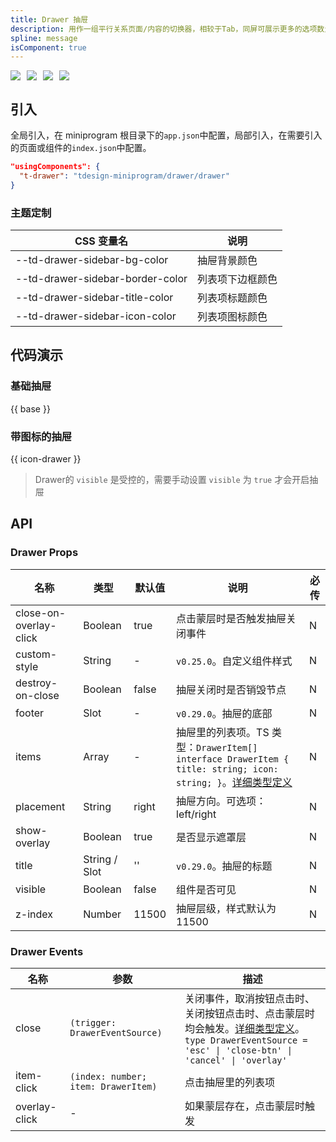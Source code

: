 ```yaml
---
title: Drawer 抽屉
description: 用作一组平行关系页面/内容的切换器，相较于Tab，同屏可展示更多的选项数量。。
spline: message
isComponent: true
---
```


<span class="coverages-badge" style="margin-right: 10px"><img src="https://img.shields.io/badge/coverages%3A%20lines-100%25-blue" /></span><span class="coverages-badge" style="margin-right: 10px"><img src="https://img.shields.io/badge/coverages%3A%20functions-100%25-blue" /></span><span class="coverages-badge" style="margin-right: 10px"><img src="https://img.shields.io/badge/coverages%3A%20statements-100%25-blue" /></span><span class="coverages-badge" style="margin-right: 10px"><img src="https://img.shields.io/badge/coverages%3A%20branches-100%25-blue" /></span>
## 引入

全局引入，在 miniprogram 根目录下的`app.json`中配置，局部引入，在需要引入的页面或组件的`index.json`中配置。

```json
"usingComponents": {
  "t-drawer": "tdesign-miniprogram/drawer/drawer"
}
```

### 主题定制
CSS 变量名|说明
--|--
--td-drawer-sidebar-bg-color | 抽屉背景颜色
--td-drawer-sidebar-border-color | 列表项下边框颜色
--td-drawer-sidebar-title-color | 列表项标题颜色
--td-drawer-sidebar-icon-color | 列表项图标颜色

## 代码演示

### 基础抽屉
{{ base }}

### 带图标的抽屉
{{ icon-drawer }}

>Drawer的 `visible` 是受控的，需要手动设置 `visible` 为 `true` 才会开启抽屉



## API
### Drawer Props

名称 | 类型 | 默认值 | 说明 | 必传
-- | -- | -- | -- | --
close-on-overlay-click | Boolean | true | 点击蒙层时是否触发抽屉关闭事件 | N
custom-style | String | - | `v0.25.0`。自定义组件样式 | N
destroy-on-close | Boolean | false | 抽屉关闭时是否销毁节点 | N
footer | Slot | - | `v0.29.0`。抽屉的底部 | N
items | Array | - | 抽屉里的列表项。TS 类型：`DrawerItem[] ` `interface DrawerItem { title: string; icon: string; }`。[详细类型定义](https://github.com/Tencent/tdesign-miniprogram/tree/develop/src/drawer/type.ts) | N
placement | String | right | 抽屉方向。可选项：left/right | N
show-overlay | Boolean | true | 是否显示遮罩层 | N
title | String / Slot | '' | `v0.29.0`。抽屉的标题 | N
visible | Boolean | false | 组件是否可见 | N
z-index | Number | 11500 | 抽屉层级，样式默认为 11500 | N

### Drawer Events

名称 | 参数 | 描述
-- | -- | --
close | `(trigger: DrawerEventSource)` | 关闭事件，取消按钮点击时、关闭按钮点击时、点击蒙层时均会触发。[详细类型定义](https://github.com/Tencent/tdesign-miniprogram/tree/develop/src/drawer/type.ts)。<br/>`type DrawerEventSource = 'esc' \| 'close-btn' \| 'cancel' \| 'overlay'`<br/>
item-click | `(index: number; item: DrawerItem)` | 点击抽屉里的列表项
overlay-click | \- | 如果蒙层存在，点击蒙层时触发
